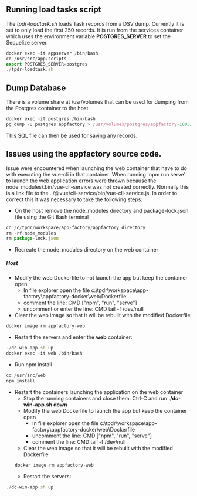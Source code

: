

## Running load tasks script
The *tpdr-loadtask.sh* loads Task records from a DSV dump.  Currently it is set to only load the first 250 records.  It
is run from the services container which uses the environment variable __POSTGRES_SERVER__ to set the Sequelize server.
``` javascript
docker exec -it appserver /bin/bash
cd /usr/src/app/scripts
export POSTGRES_SERVER=postgres
./tpdr-loadtask.sh
```



## Dump Database
There is a volume share at /usr/volumes that can be used for dumping from the Postgres container to the host.
``` javascript
docker exec -it postgres /bin/bash
pg_dump -U postgres appfactory > /usr/volumes/postgres/appfactory-100520.sql
```
This SQL file can then be used for saving any records.


## Issues using the appfactory source code.
Issue were encountered when launching the web container that have to do with executing the vue-cli in that container.
When running 'npm run serve' to launch the web application errors were thrown because the 
node_modules/.bin/vue-cli-service was not created correctly.  Normally this is a link file to the 
../@vue/cli-service/bin/vue-cli-service.js.  In order to correct this it was necessary to take the following steps:
* On the host remove the node_modules directory and package-lock.json file using the Git Bash terminal 
``` javascript
cd /c/tpdr/workspace/app-factory/appfactory directory
rm -rf node_modules
rm package-lock.json
```
* Recreate the node_modules directory on the web container    
##### Host
  * Modify the web Dockerfile to not launch the app but keep the container open
    * In file explorer open the file c:\tpdr\workspace\app-factory\appfactory-docker\web\Dockerfile
    * comment the line: CMD ["npm", "run", "serve"]
    * uncomment or enter the line: CMD tail -f /dev/null
  * Clear the web image so that it will be rebuilt with the modified Dockerfile
  ```javascript 
  docker image rm appfactory-web 
  ```
  * Restart the servers and enter the __web__ container:
```javascript
./dc-win-app.sh up
docker exec -it web /bin/bash  
```
  * Run npm install 
```javascript
cd /usr/src/web
npm install
```
* Restart the containers launching the application on the web container
  * Stop the running containers and close them: Ctrl-C and run __./dc-win-app.sh down__
  * Modify the web Dockerfile to launch the app but keep the container open
    * In file explorer open the file c:\tpdr\workspace\app-factory\appfactory-docker\web\Dockerfile
    * uncomment the line: CMD ["npm", "run", "serve"]
    * comment the line: CMD tail -f /dev/null
  * Clear the web image so that it will be rebuilt with the modified Dockerfile
  ```javascript 
  docker image rm appfactory-web 
  ```
  * Restart the servers:
```javascript
./dc-win-app.sh up
```
